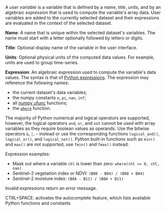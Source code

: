 A _user variable_ is a variable that is defined by a _name_, _title_, _units_, 
and by an algebraic _expression_ that is used to compute the variable's array 
data. User variables are added to the currently selected dataset and their
expressions are evaluated in the context of the selected dataset.

**Name**: A name that is unique within the selected dataset's variables.
The name must start with a letter optionally followed by letters or digits. 

**Title**: Optional display name of the variable in the user interface.

**Units**: Optional physical units of the computed data values.
For example, units are used to group time-series.

**Expression**: An algebraic expression used to compute the variable's data
values. The syntax is that of [Python expressions](https://docs.python.org/3/reference/expressions.html). 
The expression may reference the following names:
- the current dataset's data variables;
- the numpy constants `e`, `pi`, `nan`, `inf`;
- all [numpy ufunc](https://numpy.org/doc/stable/reference/ufuncs.html) 
  functions;
- the [`where`](https://docs.xarray.dev/en/stable/generated/xarray.where.html) function.

The majority of Python numerical and logical operators are supported,
however, the logical operators `and`, `or`, and `not` cannot be used with 
array variables as they require boolean values as operands. Use the bitwise
operators `&`, `|`, `~` instead or use the
corresponding functions `logical_and()`, `logical_or()`, and `logical_not()`.
Python built-in functions such as `min()` and `max()` are not supported,
use `fmin()` and `fmax()` instead.

Expression examples:

- Mask out where a variable `chl` is lower than zero: `where(chl >= 0, chl, nan)`
- Sentinel-2 vegetation index or NDVI: `(B08 - B04) / (B08 + B04)`
- Sentinel-2 moisture index: `(B8A - B11) / (B8A + B11)`

Invalid expressions return an error message.

CTRL+SPACE: activates the autocomplete feature, which lists 
available Python functions and constants